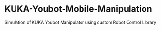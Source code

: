# KUKA-Youbot-Mobile-Manipulation

Simulation of KUKA Youbot Manipulator using custom Robot Control Library
![]()

